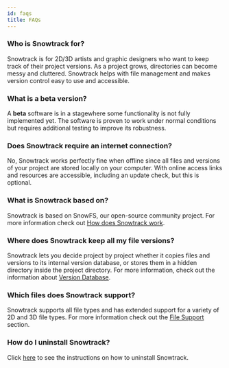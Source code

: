 ```yaml
---
id: faqs
title: FAQs
---
```



### Who is Snowtrack for?

Snowtrack is for 2D/3D artists and graphic designers who want to keep track of their project versions. As a project grows, directories can become messy and cluttered. Snowtrack helps with file management and makes version control easy to use and accessible.

### What is a beta version?

A **beta** software is in a stagewhere some functionality is not fully implemented yet. The software is proven to work under normal conditions but requires additional testing to improve its robustness.

### Does Snowtrack require an internet connection?

No, Snowtrack works perfectly fine when offline since all files and versions of your project are stored locally on your computer. With online access links and resources are accessible, including an update check, but this is optional.

### What is Snowtrack based on?

Snowtrack is based on SnowFS, our open-source community project. For more information check out [How does Snowtrack work](how-does-snowtrack-work.md).

### Where does Snowtrack keep all my file versions?

Snowtrack lets you decide project by project whether it copies files and versions to its internal version database, or stores them in a hidden directory inside the project directory. For more information, check out the information about [Version Database](terminology.md#version-database).

### Which files does Snowtrack support?

Snowtrack supports all file types and has extended support for a variety of 2D and 3D file types. For more information check out the [File Support](file-support.md) section.

### How do I uninstall Snowtrack?

Click [here](uninstall.md) to see the instructions on how to uninstall Snowtrack.